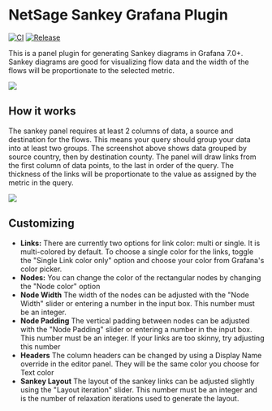 # NetSage Sankey Grafana Plugin

[![CI](https://github.com/netsage-project/netsage-sankey-panel/actions/workflows/ci.yml/badge.svg)](https://github.com/netsage-project/netsage-sankey-panel/actions/workflows/ci.yml)
[![Release](https://github.com/netsage-project/netsage-sankey-panel/actions/workflows/release.yml/badge.svg)](https://github.com/netsage-project/netsage-sankey-panel/actions/workflows/release.yml)

This is a panel plugin for generating Sankey diagrams in Grafana 7.0+. Sankey diagrams are good for visualizing flow data and the width of the flows will be proportionate to the selected metric.

![](https://github.com/netsage-project/netsage-sankey-panel/blob/master/src/img/sankey2.png?raw=true)

## How it works

The sankey panel requires at least 2 columns of data, a source and destination for the flows. This means your query should group your data into at least two groups. The screenshot above shows data grouped by source country, then by destination county.
The panel will draw links from the first column of data points, to the last in order of the query. The thickness of the links will be proportionate to the value as assigned by the metric in the query.

![](https://github.com/netsage-project/netsage-sankey-panel/blob/master/src/img/sankey3.png?raw=true)

## Customizing

- **Links:** There are currently two options for link color: multi or single. It is multi-colored by default. To choose a single color for the links, toggle the "Single Link color only" option and choose your color from Grafana's color picker.
- **Nodes:** You can change the color of the rectangular nodes by changing the "Node color" option
- **Node Width** The width of the nodes can be adjusted with the "Node Width" slider or entering a number in the input box. This number must be an integer.
- **Node Padding** The vertical padding between nodes can be adjusted with the "Node Padding" slider or entering a number in the input box. This number must be an integer. If your links are too skinny, try adjusting this number
- **Headers** The column headers can be changed by using a Display Name override in the editor panel. They will be the same color you choose for Text color
- **Sankey Layout** The layout of the sankey links can be adjusted slightly using the "Layout iteration" slider. This number must be an integer and is the number of relaxation iterations used to generate the layout.
